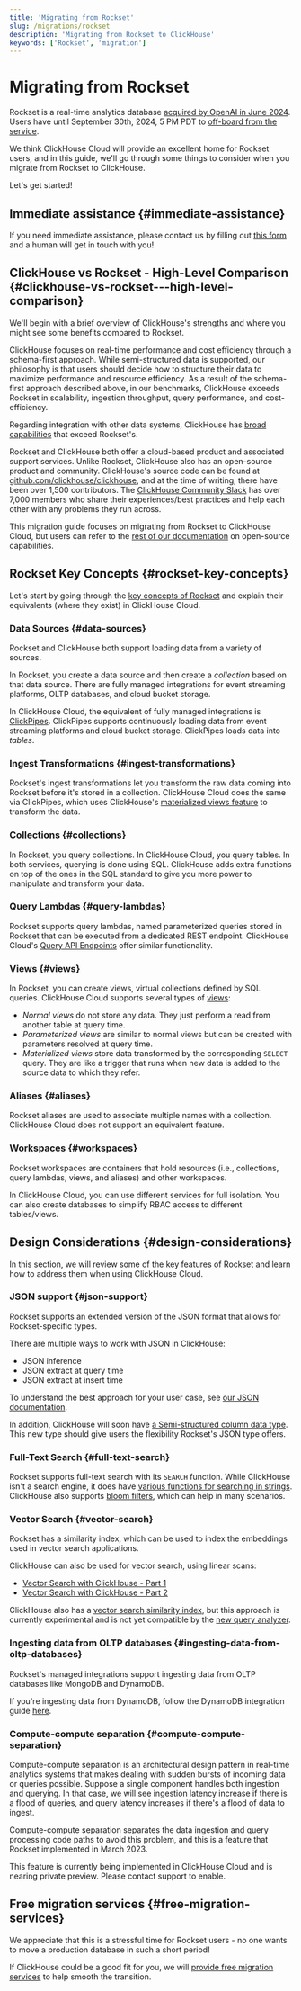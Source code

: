```yaml
---
title: 'Migrating from Rockset'
slug: /migrations/rockset
description: 'Migrating from Rockset to ClickHouse'
keywords: ['Rockset', 'migration']
---
```


# Migrating from Rockset

Rockset is a real-time analytics database [acquired by OpenAI in June 2024](https://rockset.com/blog/openai-acquires-rockset/).
Users have until September 30th, 2024, 5 PM PDT to [off-board from the service](https://docs.rockset.com/documentation/docs/faq).

We think ClickHouse Cloud will provide an excellent home for Rockset users, and in this guide, we'll go through some things to consider when you migrate from Rockset to ClickHouse.

Let's get started!

## Immediate assistance {#immediate-assistance}

If you need immediate assistance, please contact us by filling out [this form](https://clickhouse.com/company/contact?loc=docs-rockest-migrations) and a human will get in touch with you! 


## ClickHouse vs Rockset - High-Level Comparison {#clickhouse-vs-rockset---high-level-comparison}

We'll begin with a brief overview of ClickHouse's strengths and where you might see some benefits compared to Rockset.

ClickHouse focuses on real-time performance and cost efficiency through a schema-first approach. 
While semi-structured data is supported, our philosophy is that users should decide how to structure their data to maximize performance and resource efficiency. 
As a result of the schema-first approach described above, in our benchmarks, ClickHouse exceeds Rockset in scalability, ingestion throughput, query performance, and cost-efficiency.

Regarding integration with other data systems, ClickHouse has [broad capabilities](/integrations) that exceed Rockset's.

Rockset and ClickHouse both offer a cloud-based product and associated support services.
Unlike Rockset, ClickHouse also has an open-source product and community.
ClickHouse's source code can be found at [github.com/clickhouse/clickhouse](https://github.com/clickhouse/clickhouse), and at the time of writing, there have been over 1,500 contributors.
The [ClickHouse Community Slack](https://clickhouse.com/slack) has over 7,000 members who share their experiences/best practices and help each other with any problems they run across.

This migration guide focuses on migrating from Rockset to ClickHouse Cloud, but users can refer to the [rest of our documentation](/) on open-source capabilities.

## Rockset Key Concepts {#rockset-key-concepts}

Let's start by going through the [key concepts of Rockset](https://docs.rockset.com/documentation/docs/key-concepts) and explain their equivalents (where they exist) in ClickHouse Cloud.

### Data Sources {#data-sources}

Rockset and ClickHouse both support loading data from a variety of sources. 

In Rockset, you create a data source and then create a _collection_ based on that data source.
There are fully managed integrations for event streaming platforms, OLTP databases, and cloud bucket storage.

In ClickHouse Cloud, the equivalent of fully managed integrations is [ClickPipes](/integrations/clickpipes).
ClickPipes supports continuously loading data from event streaming platforms and cloud bucket storage.
ClickPipes loads data into _tables_.

### Ingest Transformations {#ingest-transformations}

Rockset's ingest transformations let you transform the raw data coming into Rockset before it's stored in a collection.
ClickHouse Cloud does the same via ClickPipes, which uses ClickHouse's [materialized views feature](/guides/developer/cascading-materialized-views) to transform the data.

### Collections {#collections}

In Rockset, you query collections. In ClickHouse Cloud, you query tables.
In both services, querying is done using SQL.
ClickHouse adds extra functions on top of the ones in the SQL standard to give you more power to manipulate and transform your data.

### Query Lambdas {#query-lambdas}

Rockset supports query lambdas, named parameterized queries stored in Rockset that can be executed from a dedicated REST endpoint.
ClickHouse Cloud's [Query API Endpoints](/cloud/get-started/query-endpoints) offer similar functionality.

### Views {#views}

In Rockset, you can create views, virtual collections defined by SQL queries.
ClickHouse Cloud supports several types of [views](/sql-reference/statements/create/view):

* _Normal views_ do not store any data. They just perform a read from another table at query time.
* _Parameterized views_ are similar to normal views but can be created with parameters resolved at query time.
* _Materialized views_ store data transformed by the corresponding `SELECT` query. They are like a trigger that runs when new data is added to the source data to which they refer.

### Aliases {#aliases}

Rockset aliases are used to associate multiple names with a collection.
ClickHouse Cloud does not support an equivalent feature.

### Workspaces {#workspaces}

Rockset workspaces are containers that hold resources (i.e., collections, query lambdas, views, and aliases) and other workspaces.

In ClickHouse Cloud, you can use different services for full isolation.
You can also create databases to simplify RBAC access to different tables/views. 

## Design Considerations {#design-considerations}

In this section, we will review some of the key features of Rockset and learn how to address them when using ClickHouse Cloud. 

### JSON support {#json-support}

Rockset supports an extended version of the JSON format that allows for Rockset-specific types.

There are multiple ways to work with JSON in ClickHouse:

* JSON inference
* JSON extract at query time
* JSON extract at insert time

To understand the best approach for your user case, see [our JSON documentation](/integrations/data-formats/json/overview).

In addition, ClickHouse will soon have [a Semi-structured column data type](https://github.com/ClickHouse/ClickHouse/issues/54864).
This new type should give users the flexibility Rockset's JSON type offers.

### Full-Text Search {#full-text-search}

Rockset supports full-text search with its `SEARCH` function.
While ClickHouse isn't a search engine, it does have [various functions for searching in strings](/sql-reference/functions/string-search-functions). 
ClickHouse also supports [bloom filters](/optimize/skipping-indexes), which can help in many scenarios.

### Vector Search {#vector-search}

Rockset has a similarity index, which can be used to index the embeddings used in vector search applications.

ClickHouse can also be used for vector search, using linear scans:
- [Vector Search with ClickHouse - Part 1](https://clickhouse.com/blog/vector-search-clickhouse-p1?loc=docs-rockest-migrations)
- [Vector Search with ClickHouse - Part 2](https://clickhouse.com/blog/vector-search-clickhouse-p2?loc=docs-rockest-migrations)

ClickHouse also has a [vector search similarity index](/engines/table-engines/mergetree-family/annindexes), but this approach is currently experimental and is not yet compatible by the [new query analyzer](/guides/developer/understanding-query-execution-with-the-analyzer). 

### Ingesting data from OLTP databases {#ingesting-data-from-oltp-databases}

Rockset's managed integrations support ingesting data from OLTP databases like MongoDB and DynamoDB.

If you're ingesting data from DynamoDB, follow the DynamoDB integration guide [here](/integrations/data-ingestion/dbms/dynamodb/index.md).

### Compute-compute separation {#compute-compute-separation}

Compute-compute separation is an architectural design pattern in real-time analytics systems that makes dealing with sudden bursts of incoming data or queries possible.
Suppose a single component handles both ingestion and querying. 
In that case, we will see ingestion latency increase if there is a flood of queries, and query latency increases if there's a flood of data to ingest.

Compute-compute separation separates the data ingestion and query processing code paths to avoid this problem, and this is a feature that Rockset implemented in March 2023.

This feature is currently being implemented in ClickHouse Cloud and is nearing private preview. Please contact support to enable.

## Free migration services {#free-migration-services}

We appreciate that this is a stressful time for Rockset users - no one wants to move a production database in such a short period!

If ClickHouse could be a good fit for you, we will [provide free migration services](https://clickhouse.com/comparison/rockset?loc=docs-rockest-migrations) to help smooth the transition. 

